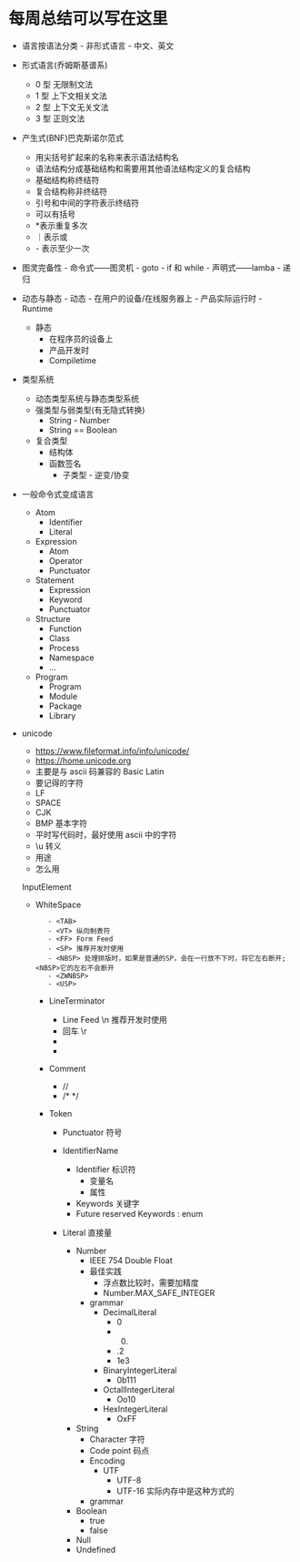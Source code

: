 # 每周总结可以写在这里

- 语言按语法分类 - 非形式语言 - 中文、英文
- 形式语言(乔姆斯基谱系)

  - 0 型 无限制文法
  - 1 型 上下文相关文法
  - 2 型 上下文无关文法
  - 3 型 正则文法

- 产生式(BNF)巴克斯诺尔范式

  - 用尖括号扩起来的名称来表示语法结构名
  - 语法结构分成基础结构和需要用其他语法结构定义的复合结构
  - 基础结构称终结符
  - 复合结构称非终结符
  - 引号和中间的字符表示终结符
  - 可以有括号
  - \*表示重复多次
  - ｜表示或
  - \- 表示至少一次

- 图灵完备性 - 命令式——图灵机 - goto - if 和 while - 声明式——lamba - 递归

- 动态与静态 - 动态 - 在用户的设备/在线服务器上 - 产品实际运行时 - Runtime

  - 静态
    - 在程序员的设备上
    - 产品开发时
    - Compiletime

- 类型系统

  - 动态类型系统与静态类型系统
  - 强类型与弱类型(有无隐式转换)
    - String - Number
    - String == Boolean
  - 复合类型
    - 结构体
    - 函数签名
      - 子类型 - 逆变/协变

- 一般命令式变成语言

  - Atom
    - Identifier
    - Literal
  - Expression
    - Atom
    - Operator
    - Punctuator
  - Statement
    - Expression
    - Keyword
    - Punctuator
  - Structure
    - Function
    - Class
    - Process
    - Namespace
    - ...
  - Program
    - Program
    - Module
    - Package
    - Library

- unicode  
   - https://www.fileformat.info/info/unicode/  
   - https://home.unicode.org  
   - 主要是与 ascii 码兼容的 Basic Latin  
   - 要记得的字符  
   - LF  
   - SPACE  
   - CJK  
   - BMP 基本字符  
   - 平时写代码时，最好使用 ascii 中的字符  
   - \u 转义  
   - 用途  
   - 怎么用

  InputElement  
   - WhiteSpace

      		- <TAB>
      		- <VT> 纵向制表符
      		- <FF> Form Feed
      		- <SP> 推荐开发时使用
      		- <NBSP> 处理排版时，如果是普通的SP，会在一行放不下时，将它左右断开;<NBSP>它的左右不会断开
      		- <ZWNBSP>
      		- <USP>

      	- LineTerminator

      		- <LF> Line Feed \n 推荐开发时使用
      		- <CR>  回车 \r
      		- <LS>
      		- <PS>

      	- Comment

      		- //
      		- /* */

      	- Token

      		- Punctuator 符号

      		- IdentifierName
      			- Identifier 标识符
      				- 变量名
      				- 属性
      			- Keywords 关键字
      			- Future reserved Keywords : enum
      		- Literal 直接量
      			- Number
      				- IEEE 754 Double Float
      				- 最佳实践
      					- 浮点数比较时，需要加精度
      					- Number.MAX_SAFE_INTEGER
      				- grammar
      					- DecimalLiteral
      						- 0
      						- 0.
      						- .2
      						- 1e3
      					- BinaryIntegerLiteral
      						- 0b111
      					- OctallIntegerLiteral
      						- Oo10
      					- HexIntegerLiteral
      						- OxFF
      			- String
      				- Character 字符
      				- Code point 码点
      				- Encoding
      					- UTF
      						- UTF-8
      						- UTF-16 实际内存中是这种方式的
      				- grammar
      			- Boolean
      				- true
      				- false
      			- Null
      			- Undefined
